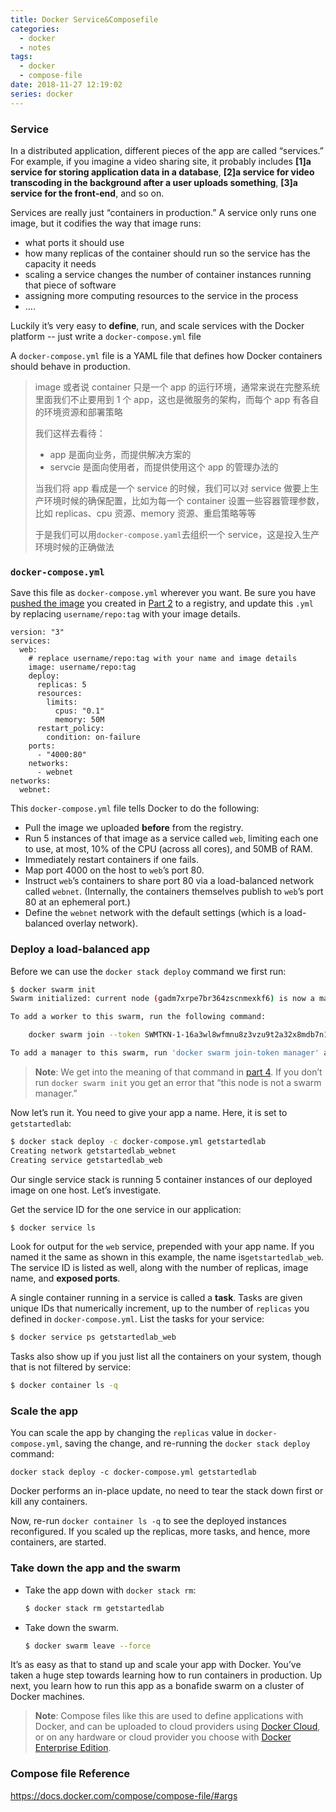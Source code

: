 ```yaml
---
title: Docker Service&Composefile
categories:
  - docker
  - notes
tags:
  - docker
  - compose-file
date: 2018-11-27 12:19:02
series: docker
---
```


### Service

In a distributed application, different pieces of the app are called “services.” For example, if you imagine a video sharing site, it probably includes **[1]a service for storing application data in a database**, **[2]a service for video transcoding in the background after a user uploads something**, **[3]a service for the front-end**, and so on.

Services are really just “containers in production.” A service only runs one image, but it codifies the way that image runs:

- what ports it should use
- how many replicas of the container should run so the service has the capacity it needs
- scaling a service changes the number of container instances running that piece of software
- assigning more computing resources to the service in the process
- ....

Luckily it’s very easy to **define**, run, and scale services with the Docker platform -- just write a `docker-compose.yml` file

A `docker-compose.yml` file is a YAML file that defines how Docker containers should behave in production.

> image 或者说 container 只是一个 app 的运行环境，通常来说在完整系统里面我们不止要用到 1 个 app，这也是微服务的架构，而每个 app 有各自的环境资源和部署策略
>
> 我们这样去看待：
>
> - app 是面向业务，而提供解决方案的
> - servcie 是面向使用者，而提供使用这个 app 的管理办法的
>
> 当我们将 app 看成是一个 service 的时候，我们可以对 service 做要上生产环境时候的确保配置，比如为每一个 container 设置一些容器管理参数，比如 replicas、cpu 资源、memory 资源、重启策略等等
>
> 于是我们可以用`docker-compose.yaml`去组织一个 service，这是投入生产环境时候的正确做法

### `docker-compose.yml`

Save this file as `docker-compose.yml` wherever you want. Be sure you have [pushed the image](https://docs.docker.com/get-started/part2/#share-your-image) you created in [Part 2](https://docs.docker.com/get-started/part2/) to a registry, and update this `.yml` by replacing `username/repo:tag` with your image details.

```
version: "3"
services:
  web:
    # replace username/repo:tag with your name and image details
    image: username/repo:tag
    deploy:
      replicas: 5
      resources:
        limits:
          cpus: "0.1"
          memory: 50M
      restart_policy:
        condition: on-failure
    ports:
      - "4000:80"
    networks:
      - webnet
networks:
  webnet:
```

This `docker-compose.yml` file tells Docker to do the following:

- Pull the image we uploaded **before** from the registry.
- Run 5 instances of that image as a service called `web`, limiting each one to use, at most, 10% of the CPU (across all cores), and 50MB of RAM.
- Immediately restart containers if one fails.
- Map port 4000 on the host to `web`’s port 80.
- Instruct `web`’s containers to share port 80 via a load-balanced network called `webnet`. (Internally, the containers themselves publish to `web`’s port 80 at an ephemeral port.)
- Define the `webnet` network with the default settings (which is a load-balanced overlay network).

### Deploy a load-balanced app

Before we can use the `docker stack deploy` command we first run:

```bash
$ docker swarm init
Swarm initialized: current node (gadm7xrpe7br364zscnmexkf6) is now a manager.

To add a worker to this swarm, run the following command:

    docker swarm join --token SWMTKN-1-16a3wl8wfmnu8z3vzu9t2a32x8mdb7n1c25ehkqbdfxtn1g6s9-8f5x4jehjlffr957k35euvojz 10.169.161.227:2377

To add a manager to this swarm, run 'docker swarm join-token manager' and follow the instructions.
```

> **Note**: We get into the meaning of that command in [part 4](https://docs.docker.com/get-started/part4/). If you don’t run `docker swarm init` you get an error that “this node is not a swarm manager.”

Now let’s run it. You need to give your app a name. Here, it is set to `getstartedlab`:

```bash
$ docker stack deploy -c docker-compose.yml getstartedlab
Creating network getstartedlab_webnet
Creating service getstartedlab_web
```

Our single service stack is running 5 container instances of our deployed image on one host. Let’s investigate.

Get the service ID for the one service in our application:

```bash
$ docker service ls
```

Look for output for the `web` service, prepended with your app name. If you named it the same as shown in this example, the name is`getstartedlab_web`. The service ID is listed as well, along with the number of replicas, image name, and **exposed ports**.

A single container running in a service is called a **task**. Tasks are given unique IDs that numerically increment, up to the number of `replicas` you defined in `docker-compose.yml`. List the tasks for your service:

```bash
$ docker service ps getstartedlab_web
```

Tasks also show up if you just list all the containers on your system, though that is not filtered by service:

```bash
$ docker container ls -q
```

### Scale the app

You can scale the app by changing the `replicas` value in `docker-compose.yml`, saving the change, and re-running the `docker stack deploy` command:

```
docker stack deploy -c docker-compose.yml getstartedlab
```

Docker performs an in-place update, no need to tear the stack down first or kill any containers.

Now, re-run `docker container ls -q` to see the deployed instances reconfigured. If you scaled up the replicas, more tasks, and hence, more containers, are started.

### Take down the app and the swarm

- Take the app down with `docker stack rm`:

  ```bash
  $ docker stack rm getstartedlab
  ```

- Take down the swarm.

  ```bash
  $ docker swarm leave --force
  ```

It’s as easy as that to stand up and scale your app with Docker. You’ve taken a huge step towards learning how to run containers in production. Up next, you learn how to run this app as a bonafide swarm on a cluster of Docker machines.

> **Note**: Compose files like this are used to define applications with Docker, and can be uploaded to cloud providers using [Docker Cloud](https://docs.docker.com/docker-cloud/), or on any hardware or cloud provider you choose with [Docker Enterprise Edition](https://www.docker.com/enterprise-edition).

### Compose file Reference

https://docs.docker.com/compose/compose-file/#args

